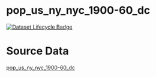 # pop_us_ny_nyc_1900-60_dc

[![Dataset Lifecycle Badge](https://img.shields.io/static/v1.svg?label=Lifecycle&message=Unreleased&color=blue)](https://github.com/davidearn/iidda/blob/main/docs/lifecycle.md)

# Source Data

[pop_us_ny_nyc_1900-60_dc](https://raw.githubusercontent.com/davidearn/iidda/master/data/pop_us_ny_nyc_1900-60_dc/source-data/pop_us_ny_nyc_1900-60_dc.csv)
